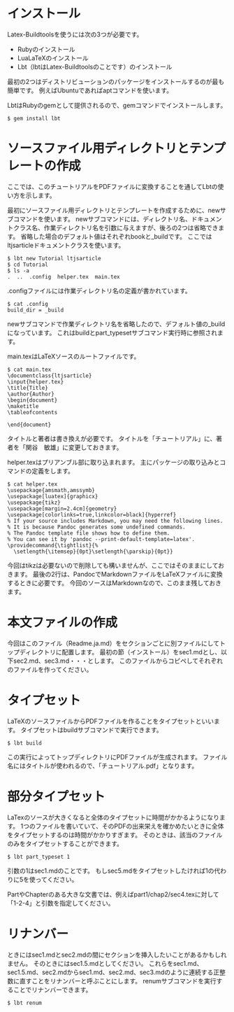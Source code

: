 # インストール

Latex-Buildtoolsを使うには次の3つが必要です。

- Rubyのインストール
- LuaLaTeXのインストール
- Lbt（lbtはLatex-Buildtoolsのことです）のインストール

最初の2つはディストリビューションのパッケージをインストールするのが最も簡単です。
例えばUbuntuであればaptコマンドを使います。

LbtはRubyのgemとして提供されるので、gemコマンドでインストールします。

~~~
$ gem install lbt
~~~

# ソースファイル用ディレクトリとテンプレートの作成

ここでは、このチュートリアルをPDFファイルに変換することを通してLbtの使い方を示します。

最初にソースファイル用ディレクトリとテンプレートを作成するために、newサブコマンドを使います。
newサブコマンドには、ディレクトリ名、ドキュメントクラス名、作業ディレクトリ名を引数に与えますが、後ろの2つは省略できます。
省略した場合のデフォルト値はそれぞれbookと\_buildです。
ここではltjsarticleドキュメントクラスを使います。

~~~
$ lbt new Tutorial ltjsarticle
$ cd Tutorial
$ ls -a
.  ..  .config  helper.tex  main.tex
~~~

.configファイルには作業ディレクトリ名の定義が書かれています。

~~~
$ cat .config
build_dir = _build
~~~

newサブコマンドで作業ディレクトリ名を省略したので、デフォルト値の\_buildになっています。
これはbuildとpart\_typesetサブコマンド実行時に参照されます。

main.texはLaTeXソースのルートファイルです。

~~~
$ cat main.tex
\documentclass{ltjsarticle}
\input{helper.tex}
\title{Title}
\author{Author}
\begin{document}
\maketitle
\tableofcontents

\end{document}
~~~

タイトルと著者は書き換えが必要です。
タイトルを「チュートリアル」に、著者を「関谷　敏雄」に変更しておきます。

helper.texはプリアンブル部に取り込まれます。
主にパッケージの取り込みとコマンドの定義をします。

~~~
$ cat helper.tex
\usepackage{amsmath,amssymb}
\usepackage[luatex]{graphicx}
\usepackage{tikz}
\usepackage[margin=2.4cm]{geometry}
\usepackage[colorlinks=true,linkcolor=black]{hyperref}
% If your source includes Markdown, you may need the following lines.
% It is because Pandoc generates some undefined commands.
% The Pandoc template file shows how to define them.
% You can see it by 'pandoc --print-default-template=latex'.
\providecommand{\tightlist}{%
  \setlength{\itemsep}{0pt}\setlength{\parskip}{0pt}}
~~~

今回はtikzは必要ないので削除しても構いませんが、ここではそのままにしておきます。
最後の2行は、PandocでMarkdownファイルをLaTeXファイルに変換するときに必要です。
今回のソースはMarkdownなので、このまま残しておきます。

# 本文ファイルの作成

今回はこのファイル（Readme.ja.md）をセクションごとに別ファイルにしてトップディレクトリに配置します。
最初の節（インストール）をsec1.mdとし、以下sec2.md、sec3.md・・・とします。
このファイルからコピペしてそれぞれのファイルを作ってください。

# タイプセット

LaTeXのソースファイルからPDFファイルを作ることをタイプセットといいます。
タイプセットはbuildサブコマンドで実行できます。

~~~
$ lbt build
~~~

この実行によってトップディレクトリにPDFファイルが生成されます。
ファイル名にはタイトルが使われるので、「チュートリアル.pdf」となります。

# 部分タイプセット

LaTexのソースが大きくなると全体のタイプセットに時間がかかるようになります。
1つのファイルを書いていて、そのPDFの出来栄えを確かめたいときに全体をタイプセットするのは時間がかかりすぎます。
そのときは、該当のファイルのみをタイプセットすることができます。

~~~
$ lbt part_typeset 1
~~~

引数の1はsec1.mdのことです。
もしsec5.mdをタイプセットしたければ1の代わりに5を使ってください。

PartやChapterのある大きな文書では、例えばpart1/chap2/sec4.texに対して「1-2-4」と引数を指定してください。

# リナンバー

ときにはsec1.mdとsec2.mdの間にセクションを挿入したいことがあるかもしれません。
そのときにはsec1.5.mdとしてください。
これらをsec1.md、sec1.5.md、sec2.mdからsec1.md、sec2.md、sec3.mdのように連続する正整数に直すことをリナンバーと呼ぶことにします。
renumサブコマンドを実行することでリナンバーできます。

~~~
$ lbt renum
~~~
